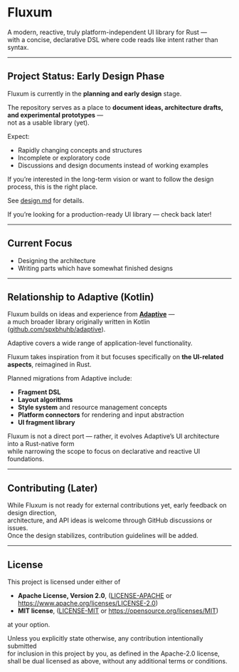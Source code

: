 # Fluxum

A modern, reactive, truly platform-independent UI library for Rust —  
with a concise, declarative DSL where code reads like intent rather than syntax.

---

## Project Status: Early Design Phase

Fluxum is currently in the **planning and early design** stage.

The repository serves as a place to **document ideas, architecture drafts, and experimental prototypes** —  
not as a usable library (yet).

Expect:

- Rapidly changing concepts and structures
- Incomplete or exploratory code
- Discussions and design documents instead of working examples

If you’re interested in the long-term vision or want to follow the design process, this is the right place.

See [design.md](doc/design.md) for details.

If you’re looking for a production-ready UI library — check back later!

---

## Current Focus

- Designing the architecture
- Writing parts which have somewhat finished designs

---

## Relationship to Adaptive (Kotlin)

Fluxum builds on ideas and experience from [**Adaptive**](https://adaptive.fun) —  
a much broader library originally written in Kotlin ([github.com/spxbhuhb/adaptive](https://github.com/spxbhuhb/adaptive)).

Adaptive covers a wide range of application-level functionality.

Fluxum takes inspiration from it but focuses specifically on **the UI-related aspects**, reimagined in Rust.

Planned migrations from Adaptive include:

- **Fragment DSL**
- **Layout algorithms**
- **Style system** and resource management concepts
- **Platform connectors** for rendering and input abstraction
- **UI fragment library**

Fluxum is not a direct port — rather, it evolves Adaptive’s UI architecture into a Rust-native form  
while narrowing the scope to focus on declarative and reactive UI foundations.

---

## Contributing (Later)

While Fluxum is not ready for external contributions yet, early feedback on design direction,  
architecture, and API ideas is welcome through GitHub discussions or issues.  
Once the design stabilizes, contribution guidelines will be added.

---

## License

This project is licensed under either of

- **Apache License, Version 2.0**, ([LICENSE-APACHE](LICENSE-APACHE) or <https://www.apache.org/licenses/LICENSE-2.0>)
- **MIT license**, ([LICENSE-MIT](LICENSE-MIT) or <https://opensource.org/licenses/MIT>)

at your option.

Unless you explicitly state otherwise, any contribution intentionally submitted  
for inclusion in this project by you, as defined in the Apache-2.0 license,  
shall be dual licensed as above, without any additional terms or conditions.
